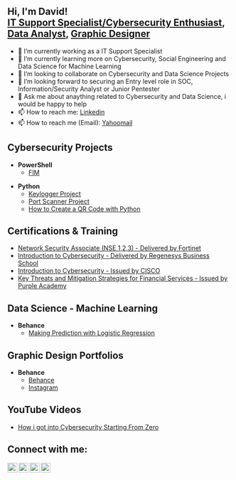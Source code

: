 <h2>Hi, I'm David! <br/><a href="www.linkedin.com/in/davidadabao"> IT Support Specialist/Cybersecurity Enthusiast</a>, <a href="https://www.behance.net/nextgen_v"> Data Analyst</a>, <a href="https://www.behance.net/nextgen_v">Graphic Designer</a></h2>

- 🔭 I’m currently working as a IT Support Specialist
- 🌱 I’m currently learning more on Cybersecurity, Social Engineering and Data Science for Machine Learning
- 👯 I’m looking to collaborate on Cybersecurity and Data Science Projects
- 🤔 I’m looking forward to securing an Entry level role in SOC, Information/Security Analyst or Junior Pentester
- 💬 Ask me about anaything related to Cybersecurity and Data Science, i would be happy to help
- 📫 How to reach me: <a href="www.linkedin.com/in/davidadabao">Linkedin</a>
- 📫 How to reach me (Email): <a href="mailto:davidadabao@yahoo.com">Yahoomail</a>

<h2>Cybersecurity Projects</h2>

- <b>PowerShell</b>
  - [FIM](https://#)

<b></b>
- <b>Python</b>
  - [Keylogger Project](https://github.com/davidadabao/Keylogger-Project)
  - [Port Scanner Project](https://github.com/davidadabao/PortScanner)
  - [How to Create a QR Code with Python](https://github.com/davidadabao/How-to-Create-a-QR-Code-with-Python)


<b><h2>Certifications & Training </h2></b>
- [Network Security Associate (NSE 1,2,3) - Delivered by Fortinet](https://www.linkedin.com/in/davidadabao/overlay/experience/1907725123/multiple-media-viewer/?treasuryMediaId=1635495474723)
- [Introduction to Cybersecurity - Delivered by Regenesys Business School](https://www.credly.com/badges/f2acd627-5b31-47c7-81ad-23d340ac4f41/linked_in?t=re8cfz)
- [Introduction to Cybersecurity - Issued by CISCO](https://www.credly.com/badges/f2acd627-5b31-47c7-81ad-23d340ac4f41/linked_in?t=re8cfz)
- [Key Threats and Mitigation Strategies for Financial Services - Issued by Purple Academy](https://www.credly.com/badges/f2acd627-5b31-47c7-81ad-23d340ac4f41/linked_in?t=re8cfz)

<h2>Data Science - Machine Learning</h2>

- <b>Behance</b>
  - [Making Prediction with Logistic Regression](https://github.com/davidadabao/Prediction-with-Logistic-Regression)
  
<h2>Graphic Design Portfolios</h2>

- <b>Behance</b>
  - [Behance](https://www.behance.net/nextgen_v)
  - [Instagram](https://www.instagram.com/nextgen_visionaire)

<h2>YouTube Videos</h2>

- [How i got into Cybersecurity Starting From Zero](https://#)

<h2>Connect with me:</h2>

[<img align="left" alt="David's Channel | YouTube" width="22px" src="https://cdn.jsdelivr.net/npm/simple-icons@v3/icons/youtube.svg" />][youtube]
[<img align="left" alt="davidadabao | Twitter" width="22px" src="https://cdn.jsdelivr.net/npm/simple-icons@v3/icons/twitter.svg" />][twitter]
[<img align="left" alt="davidadabao | LinkedIn" width="22px" src="https://cdn.jsdelivr.net/npm/simple-icons@v3/icons/linkedin.svg" />][linkedin]
[<img align="left" alt="davidadabao | Instagram" width="22px" src="https://cdn.jsdelivr.net/npm/simple-icons@v3/icons/instagram.svg" />][instagram]

[twitter]: https://twitter.com/davidadabao
[youtube]: https://www.youtube.com/channel/UCCIqKX-BYIaBTzLJxV_W6qA
[instagram]: https://www.instagram.com/davidadabao
[instagram]: https://www.instagram.com/nextgen_visionaire
[linkedin]: www.linkedin.com/in/davidadabao
